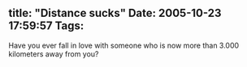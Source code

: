 title: "Distance sucks"
Date: 2005-10-23 17:59:57
Tags: 
---
Have you ever fall in love with someone who is now more than 3.000 kilometers away from you? <br/><br/>
